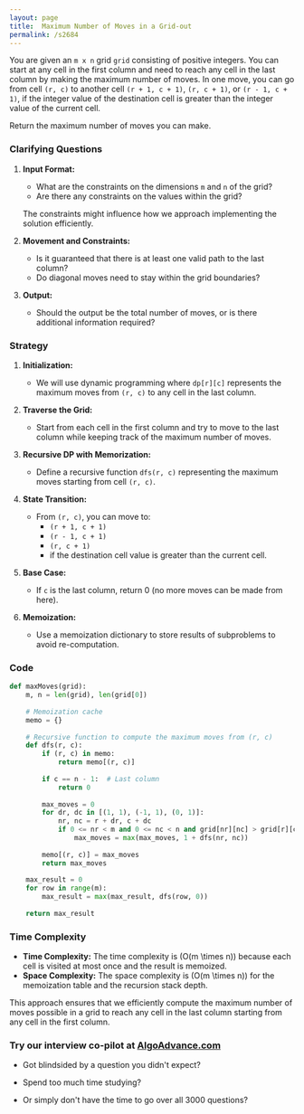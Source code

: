 ```yaml
---
layout: page
title:  Maximum Number of Moves in a Grid-out
permalink: /s2684
---
```


You are given an `m x n` grid `grid` consisting of positive integers. You can start at any cell in the first column and need to reach any cell in the last column by making the maximum number of moves. In one move, you can go from cell `(r, c)` to another cell `(r + 1, c + 1)`, `(r, c + 1)`, or `(r - 1, c + 1)`, if the integer value of the destination cell is greater than the integer value of the current cell.

Return the maximum number of moves you can make.

### Clarifying Questions

1. **Input Format:**
   - What are the constraints on the dimensions `m` and `n` of the grid?
   - Are there any constraints on the values within the grid?

   The constraints might influence how we approach implementing the solution efficiently.

2. **Movement and Constraints:**
   - Is it guaranteed that there is at least one valid path to the last column?
   - Do diagonal moves need to stay within the grid boundaries?

3. **Output:**
   - Should the output be the total number of moves, or is there additional information required?

### Strategy

1. **Initialization:**
   - We will use dynamic programming where `dp[r][c]` represents the maximum moves from `(r, c)` to any cell in the last column.

2. **Traverse the Grid:**
   - Start from each cell in the first column and try to move to the last column while keeping track of the maximum number of moves.

3. **Recursive DP with Memorization:**
   - Define a recursive function `dfs(r, c)` representing the maximum moves starting from cell `(r, c)`. 

4. **State Transition:**
   - From `(r, c)`, you can move to:
     - `(r + 1, c + 1)`
     - `(r - 1, c + 1)`
     - `(r, c + 1)`
     - if the destination cell value is greater than the current cell.

5. **Base Case:**
   - If `c` is the last column, return 0 (no more moves can be made from here).

6. **Memoization:**
   - Use a memoization dictionary to store results of subproblems to avoid re-computation.

### Code

```python
def maxMoves(grid):
    m, n = len(grid), len(grid[0])
    
    # Memoization cache
    memo = {}
    
    # Recursive function to compute the maximum moves from (r, c)
    def dfs(r, c):
        if (r, c) in memo:
            return memo[(r, c)]
        
        if c == n - 1:  # Last column
            return 0
        
        max_moves = 0
        for dr, dc in [(1, 1), (-1, 1), (0, 1)]:
            nr, nc = r + dr, c + dc
            if 0 <= nr < m and 0 <= nc < n and grid[nr][nc] > grid[r][c]:
                max_moves = max(max_moves, 1 + dfs(nr, nc))
        
        memo[(r, c)] = max_moves
        return max_moves
    
    max_result = 0
    for row in range(m):
        max_result = max(max_result, dfs(row, 0))
    
    return max_result
```

### Time Complexity

- **Time Complexity:** The time complexity is \(O(m \times n)\) because each cell is visited at most once and the result is memoized.
- **Space Complexity:** The space complexity is \(O(m \times n)\) for the memoization table and the recursion stack depth.

This approach ensures that we efficiently compute the maximum number of moves possible in a grid to reach any cell in the last column starting from any cell in the first column.


### Try our interview co-pilot at [AlgoAdvance.com](https://algoAdvance.com)

- Got blindsided by a question you didn't expect?

- Spend too much time studying?

- Or simply don't have the time to go over all 3000 questions?

